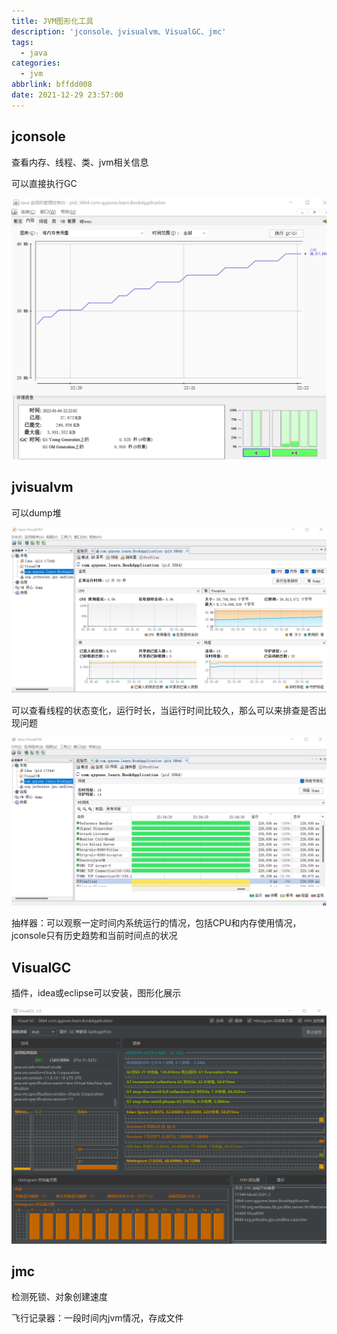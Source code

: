 ```yaml
---
title: JVM图形化工具
description: 'jconsole、jvisualvm、VisualGC、jmc'
tags:
  - java
categories:
  - jvm
abbrlink: bffdd008
date: 2021-12-29 23:57:00
---
```


## jconsole

查看内存、线程、类、jvm相关信息

可以直接执行GC

![image-20220104222219287](jvm-graphicalTool/image-20220104222219287.png)

## jvisualvm

可以dump堆

![image-20220104223212490](jvm-graphicalTool/image-20220104223212490.png)

可以查看线程的状态变化，运行时长，当运行时间比较久，那么可以来排查是否出现问题

![image-20220104223450608](jvm-graphicalTool/image-20220104223450608.png)

抽样器：可以观察一定时间内系统运行的情况，包括CPU和内存使用情况，jconsole只有历史趋势和当前时间点的状况

## VisualGC

插件，idea或eclipse可以安装，图形化展示

![image-20220104224710378](jvm-graphicalTool/image-20220104224710378.png)

## jmc

检测死锁、对象创建速度

飞行记录器：一段时间内jvm情况，存成文件

